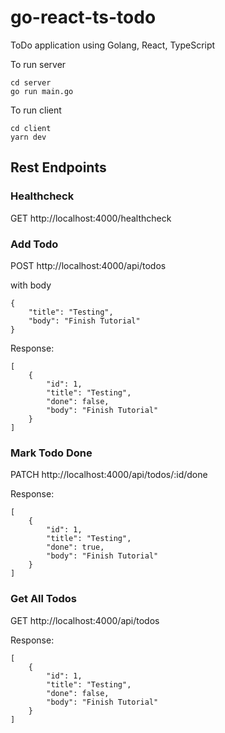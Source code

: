 # go-react-ts-todo
ToDo application using Golang, React, TypeScript 

To run server
```
cd server
go run main.go
```

To run client
```
cd client
yarn dev
```

## Rest Endpoints
### Healthcheck
GET http://localhost:4000/healthcheck

### Add Todo
POST http://localhost:4000/api/todos

with body
```
{
    "title": "Testing",
    "body": "Finish Tutorial"
}
```

Response:
```
[
    {
        "id": 1,
        "title": "Testing",
        "done": false,
        "body": "Finish Tutorial"
    }
]
```

### Mark Todo Done
PATCH http://localhost:4000/api/todos/:id/done

Response:
```
[
    {
        "id": 1,
        "title": "Testing",
        "done": true,
        "body": "Finish Tutorial"
    }
]
```

### Get All Todos
GET http://localhost:4000/api/todos

Response:
```
[
    {
        "id": 1,
        "title": "Testing",
        "done": false,
        "body": "Finish Tutorial"
    }
]
```
